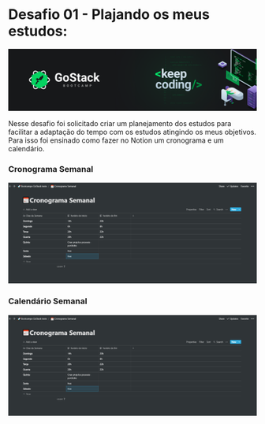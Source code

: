 # Desafio 01 - Plajando os meus estudos:

<img src="../imagem/gostack_keep_coding.png" />

Nesse desafio foi solicitado criar um planejamento dos estudos para facilitar a adaptação do tempo com os estudos atingindo os meus objetivos.
Para isso foi ensinado como fazer no Notion um cronograma e um calendário.

### Cronograma Semanal

<p align="center">
  <img src="cronograma_semanal.PNG">
</p>


### Calendário Semanal

<p align="center">
  <img src="cronograma_semanal.PNG">
</p>
